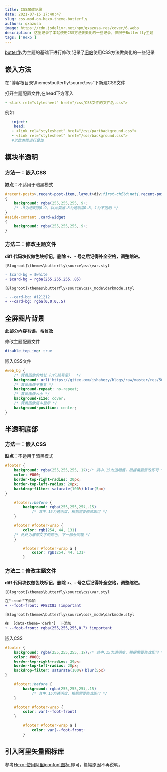 ```yaml
---
title: CSS魔改记录
date: 2021-07-15 17:40:47
slug: css-mod-on-hexo-theme-butterfly
authors: qxazusa
image: https://cdn.jsdelivr.net/npm/qxazusa-res/cover/6.webp
description: 这里记录了本站使用CSS方法做美化的一些记录，仅限于Butterfly主题
tags: ['Hexo']
---
```

[butterfly](https://github.com/jerryc127/hexo-theme-butterfly)为主题的基础下进行修改
记录了[旧站](https://hexo.qxazusa.xyz/)使用CSS方法做美化的一些记录
<!--truncate-->
## 嵌入方法

在“博客根目录\themes\butterfly\source\css”下新建CSS文件

打开主题配置文件,在head下方写入  

```yaml
- <link rel="stylesheet" href="/css/CSS文件的文件名.css">
```

例如

```yaml
   inject:
    head:
   - <link rel="stylesheet" href="/css/partbackground.css">
   - <link rel="stylesheet" href="/css/background.css">
   #以此类推进行叠加
```

## 模块半透明

### 方法一：嵌入CSS

<b>缺点：</b>不适用于暗黑模式

```css
#recent-posts>.recent-post-item,.layout>div:first-child:not(.recent-posts),.layout_post>#page,.layout_post>#post,.read-mode .layout_post>#post
{
    background: rgba(255,255,255,.9);
    /* .9为透明度0.9，以此类推.8为透明度0.8，1为不透明 */
}
#aside-content .card-widget
{
    background: rgba(255,255,255,.9);
}
```

### 方法二：修改主题文件

**diff 代码块仅做色块标记，删除 +、- 号之后记得补全空格，调整缩进。**

`[Blogroot]\themes\butterfly\source\css\var.styl`

```diff
- $card-bg = $white
+ $card-bg = rgba(255,255,255,.85)
```

`[Blogroot]\themes\butterfly\source\css\_mode\darkmode.styl`

```diff
- --card-bg: #121212
+ --card-bg: rgba(0,0,0,.5)
```

## 全屏图片背景
**此部分内容有误，待修改**

修改主题配置文件

```yaml
disable_top_img: true
```

嵌入CSS文件

```css
#web_bg {
    /* 背景图像的地址（url括号里）  */
    background: url('https://gitee.com/jshahezy/blogs/raw/master/res/5005df7fec55a8b4980d0426566114f8c64df94a-min.webp');
    /* 背景图像不重复 */
    background-repeat: no-repeat;
    /* 背景图像大小 */
    background-size: cover;
    /* 背景图像居中显示 */
    background-position: center;
}
```

## 半透明底部

### 方法一：嵌入CSS

<b>缺点：</b>不适用于暗黑模式

```css
#footer {
    background: rgba(255,255,255,.15);/* 其中.15为透明度，根据需要修改即可 */
    color: #000;
    border-top-right-radius: 20px;
    border-top-left-radius: 20px;
    backdrop-filter: saturate(100%) blur(5px)
}

    #footer::before {
        background: rgba(255,255,255,.15)
            /* 其中.15为透明度，根据需要修改即可 */
    }

    #footer #footer-wrap {
        color: rgb(254, 44, 131)
    /* 此处为底部文字的颜色，下一部分同理 */
	}

        #footer #footer-wrap a {
            color: rgb(254, 44, 131)
        }

```

### 方法二：修改主题文件

**diff 代码块仅做色块标记，删除 +、- 号之后记得补全空格，调整缩进。**

`[Blogroot]\themes\butterfly\source\css\var.styl`

```diff
在":root"下添加
+ --foot-front: #FE2C83 !important
```

`[Blogroot]\themes\butterfly\source\css\_mode\darkmode.styl`

```diff
在  [data-theme='dark']  下添加
+ --foot-front: rgba(255,255,255,0.7) !important
```

嵌入CSS

```css
#footer {
    background: rgba(255,255,255,.15);/* 其中.15为透明度，根据需要修改即可 */
    color: #000;
    border-top-right-radius: 20px;
    border-top-left-radius: 20px;
    backdrop-filter: saturate(100%) blur(5px)
}

    #footer::before {
        background: rgba(255,255,255,.15)
            /* 其中.15为透明度，根据需要修改即可 */
    }

    #footer #footer-wrap {
        color: var(--foot-front)
	}

        #footer #footer-wrap a {
            color: var(--foot-front)
        }
```



## 引入阿里矢量图标库

参考<a href="https://www.cnblogs.com/MoYu-zc/p/14399186.html">Hexo-使用阿里iconfont图标 </a>即可，篇幅原因不再说明。
